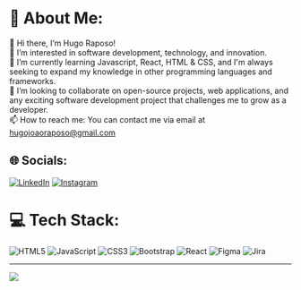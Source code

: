 # 👨 About Me:
👋 Hi there, I’m Hugo Raposo!<br>👀 I’m interested in software development, technology, and innovation.<br>🌱 I’m currently learning Javascript, React, HTML & CSS, and I'm always seeking to expand my knowledge in other programming languages and frameworks.<br>💞️ I’m looking to collaborate on open-source projects, web applications, and any exciting software development project that challenges me to grow as a developer.<br>📫 How to reach me: You can contact me via email at hugojoaoraposo@gmail.com


## 🌐 Socials:
[![LinkedIn](https://img.shields.io/badge/LinkedIn-%230077B5.svg?logo=linkedin&logoColor=white)](https://linkedin.com/in/hugojoaoraposo) [![Instagram](https://img.shields.io/badge/Instagram-%23E4405F.svg?logo=Instagram&logoColor=white)](https://instagram.com/hugojoaoraposo) 

# 💻 Tech Stack:
![HTML5](https://img.shields.io/badge/html5-%23E34F26.svg?style=for-the-badge&logo=html5&logoColor=white) ![JavaScript](https://img.shields.io/badge/javascript-%23323330.svg?style=for-the-badge&logo=javascript&logoColor=%23F7DF1E) ![CSS3](https://img.shields.io/badge/css3-%231572B6.svg?style=for-the-badge&logo=css3&logoColor=white) ![Bootstrap](https://img.shields.io/badge/bootstrap-%23563D7C.svg?style=for-the-badge&logo=bootstrap&logoColor=white) ![React](https://img.shields.io/badge/react-%2320232a.svg?style=for-the-badge&logo=react&logoColor=%2361DAFB) 	![Figma](https://img.shields.io/badge/figma-%23F24E1E.svg?style=for-the-badge&logo=figma&logoColor=white) ![Jira](https://img.shields.io/badge/jira-%230A0FFF.svg?style=for-the-badge&logo=jira&logoColor=white)


---
[![](https://visitcount.itsvg.in/api?id=hugojoaoraposo&icon=5&color=0)](https://visitcount.itsvg.in)

<!-- Proudly created with GPRM ( https://gprm.itsvg.in ) -->

<!---
hugojoaoraposo/hugojoaoraposo is a ✨ special ✨ repository because its `README.md` (this file) appears on your GitHub profile.
You can click the Preview link to take a look at your changes.
--->

